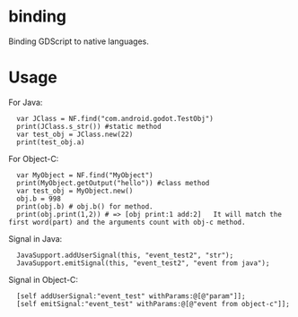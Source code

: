 # binding
Binding GDScript to native languages.

# Usage

For Java:

      var JClass = NF.find("com.android.godot.TestObj")
      print(JClass.s_str()) #static method
      var test_obj = JClass.new(22)
      print(test_obj.a)
      
For Object-C:

	  var MyObject = NF.find("MyObject")
	  print(MyObject.getOutput("hello")) #class method
	  var test_obj = MyObject.new()
	  obj.b = 998
	  print(obj.b) # obj.b() for method.
	  print(obj.print(1,2)) # => [obj print:1 add:2]   It will match the first word(part) and the arguments count with obj-c method.

Signal in Java:

      JavaSupport.addUserSignal(this, "event_test2", "str");
      JavaSupport.emitSignal(this, "event_test2", "event from java");

Signal in Object-C:

	  [self addUserSignal:"event_test" withParams:@[@"param"]];
	  [self emitSignal:"event_test" withParams:@[@"event from object-c"]];
